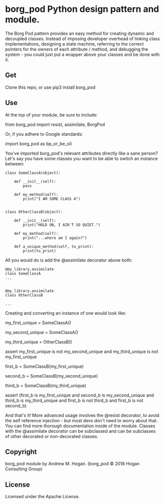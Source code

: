 # borg_pod Python design pattern and module.

The Borg Pod pattern provides an easy method for creating dynamic and decoupled classes. Instead of imposing developer
overhead of linking class implementations, designing a state machine, referring to the correct pointers for the owners
of each attribute / method, and debugging the system - you could just put a wrapper above your classes and be done with
it.

## Get

Clone this repo, or use pip3 install borg_pod

## Use

At the top of your module, be sure to include:

from borg_pod import resist, assimilate, BorgPod

Or, if you adhere to Google standards:

import borg_pod as bp_or_be_oil

You've imported borg_pod's relevant attributes directly like a sane person?  Let's say you have some classes you want
to be able to switch an instance between:

    class SomeClassA(object):

        def __init__(self):
            pass

        def my_method(self):
            print("I AM SOME CLASS A")


    class OtherClassB(object):

        def __init__(self):
            print("HOLD ON, I AIN'T SO QUIET.")

        def my_method(self):
            print("...where am I again?")

        def a_unique_method(self, to_print):
            print(to_print)


All you would do is add the @assimilate decorator above both:


    @my_library.assimilate
    class SomeClassA
    ...


    @my_library.assimilate
    class OtherClassB

    ...


Creating and converting an instance of one would look like:


my_first_unique = SomeClassA()

my_second_unique = SomeClassA()

my_third_unique = OtherClassB()

assert my_first_unique is not my_second_unique and my_third_unique is not my_first_unique

first_b = SomeClassB(my_first_unique)

second_b = SomeClassB(my_second_unique)

third_b = SomeClassB(my_third_unique)

assert (first_b is my_first_unique and second_b is my_second_unique and third_b is my_third_unique
    and first_b is not third_b and first_b is not second_b)

And that's it! More advanced usage involves the @resist decorator, to avoid the self reference injection - but most
devs don't need to worry about that. You can find more thorough documentation inside of the module. Classes with
the @assimilate decorator can be subclassed and can be subclasses of other decorated or non-decorated classes.

## Copyright

borg_pod module by Andrew M. Hogan. (borg_pod &copy; 2018 Hogan Consulting Group)

## License

Licensed under the Apache License.
